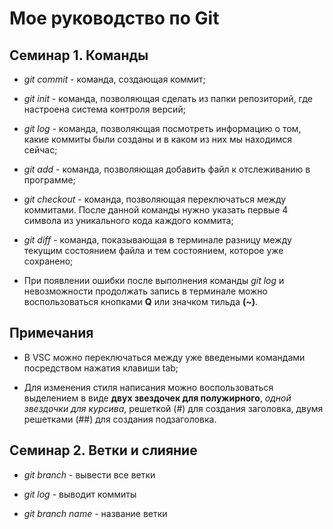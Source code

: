 # Мое руководство по Git

## Семинар 1. Команды
* *git commit* - команда, создающая коммит;

* *git init* - команда, позволяющая сделать из папки репозиторий, где настроена система контроля версий;

* *git log* - команда, позволяющая посмотреть информацию о том, какие коммиты были созданы и в каком из них мы находимся сейчас;

* *git add* - команда, позволяющая добавить файл к отслеживанию в программе;

* *git checkout* - команда, позволяющая переключаться между коммитами. После данной команды нужно указать первые 4 символа из уникального кода каждого коммита;

* *git diff* - команда, показывающая в терминале разницу между текущим состоянием файла и тем состоянием, которое уже сохранено;

* При появлении ошибки после выполнения команды *git log* и невозможности продолжать запись в терминале можно воспользоваться кнопками **Q** или значком тильда **(~)**.

## Примечания

* В VSC можно переключаться между уже введеными командами посредством нажатия клавиши tab;

* Для изменения стиля написания можно воспользоваться выделением в виде **двух звездочек для полужирного**, *одной звездочки для курсива*, решеткой (#) для создания заголовка, двумя решетками (##) для создания подзаголовка.

## Семинар 2. Ветки и слияние
* *git branch* - вывести все ветки

* *git log* - выводит коммиты

* *git branch name* - название ветки